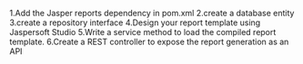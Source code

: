 1.Add the Jasper reports dependency in pom.xml
2.create a database entity 
3.create a repository interface
4.Design your report template using Jaspersoft Studio
5.Write a service method to load the compiled report template.
6.Create a REST controller to expose the report generation as an API
